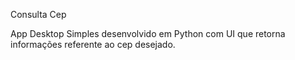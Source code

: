 Consulta Cep

App Desktop Simples desenvolvido em Python com UI que retorna informações referente ao cep desejado.
